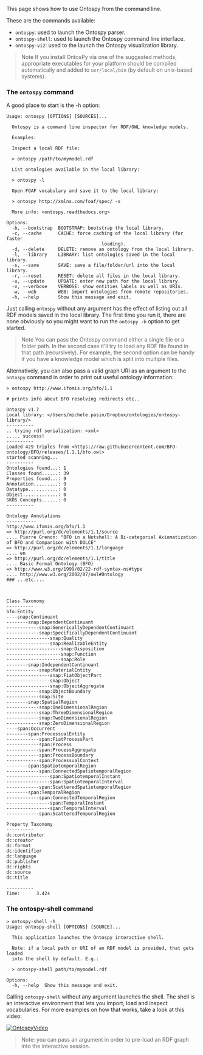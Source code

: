 This page shows how to use Ontospy from the command line.

These are the commands available:

- `ontospy`: used to launch the Ontospy parser.
- `ontospy-shell`: used to launch the Ontospy command line interface.
- `ontospy-viz`: used to the launch the Ontospy visualization library.


> Note
If you install OntosPy via one of the suggested methods, appropriate executables for your platform should be compiled automatically and added to `usr/local/bin` (by default on unix-based systems).


### The `ontospy` command
A good place to start is the -h option:

```
Usage: ontospy [OPTIONS] [SOURCES]...

  Ontospy is a command line inspector for RDF/OWL knowledge models.

  Examples:

  Inspect a local RDF file:

  > ontospy /path/to/mymodel.rdf

  List ontologies available in the local library:

  > ontospy -l

  Open FOAF vocabulary and save it to the local library:

  > ontospy http://xmlns.com/foaf/spec/ -s

  More info: <ontospy.readthedocs.org>

Options:
  -b, --bootstrap  BOOTSTRAP: bootstrap the local library.
  -c, --cache      CACHE: force caching of the local library (for faster
                                   loading).
  -d, --delete     DELETE: remove an ontology from the local library.
  -l, --library    LIBRARY: list ontologies saved in the local library.
  -s, --save       SAVE: save a file/folder/url into the local library.
  -r, --reset      RESET: delete all files in the local library.
  -u, --update     UPDATE: enter new path for the local library.
  -v, --verbose    VERBOSE: show entities labels as well as URIs.
  -w, --web        WEB: import ontologies from remote repositories.
  -h, --help       Show this message and exit.
```

Just calling `ontospy` without any argument has the effect of listing out all RDF models saved in the local library. The first time you run it, there are none obviously so you might want to run the `ontospy -b` option to get started.

> Note
You can pass the Ontospy command either a single file or a folder path. In the second case it’ll try to load any RDF file found in that path (recursively). For example, the second option can be handy if you have a knowledge model which is split into multiple files.

Alternatively, you can also pass a valid graph URI as an argument to the `ontospy` command in order to print out useful ontology information:

```
> ontospy http://www.ifomis.org/bfo/1.1

# prints info about BFO resolving redirects etc..

Ontospy v1.7
Local library: </Users/michele.pasin/Dropbox/ontologies/ontospy-library/>
----------
.. trying rdf serialization: <xml>
..... success!
----------
Loaded 429 triples from <https://raw.githubusercontent.com/BFO-ontology/BFO/releases/1.1.1/bfo.owl>
started scanning...
----------
Ontologies found...: 1
Classes found......: 39
Properties found...: 9
Annotation.........: 9
Datatype...........: 0
Object.............: 0
SKOS Concepts......: 0
----------

Ontology Annotations
-----------
http://www.ifomis.org/bfo/1.1
=> http://purl.org/dc/elements/1.1/source
.... Pierre Grenon: "BFO in a Nutshell: A Bi-categorial Axiomatization of BFO and Comparison with DOLCE"
=> http://purl.org/dc/elements/1.1/language
.... en
=> http://purl.org/dc/elements/1.1/title
.... Basic Formal Ontology (BFO)
=> http://www.w3.org/1999/02/22-rdf-syntax-ns#type
.... http://www.w3.org/2002/07/owl#Ontology
### ...etc....



Class Taxonomy
----------
bfo:Entity
----snap:Continuant
--------snap:DependentContinuant
------------snap:GenericallyDependentContinuant
------------snap:SpecificallyDependentContinuant
----------------snap:Quality
----------------snap:RealizableEntity
--------------------snap:Disposition
--------------------snap:Function
--------------------snap:Role
--------snap:IndependentContinuant
------------snap:MaterialEntity
----------------snap:FiatObjectPart
----------------snap:Object
----------------snap:ObjectAggregate
------------snap:ObjectBoundary
------------snap:Site
--------snap:SpatialRegion
------------snap:OneDimensionalRegion
------------snap:ThreeDimensionalRegion
------------snap:TwoDimensionalRegion
------------snap:ZeroDimensionalRegion
----span:Occurrent
--------span:ProcessualEntity
------------span:FiatProcessPart
------------span:Process
------------span:ProcessAggregate
------------span:ProcessBoundary
------------span:ProcessualContext
--------span:SpatiotemporalRegion
------------span:ConnectedSpatiotemporalRegion
----------------span:SpatiotemporalInstant
----------------span:SpatiotemporalInterval
------------span:ScatteredSpatiotemporalRegion
--------span:TemporalRegion
------------span:ConnectedTemporalRegion
----------------span:TemporalInstant
----------------span:TemporalInterval
------------span:ScatteredTemporalRegion

Property Taxonomy
----------
dc:contributor
dc:creator
dc:format
dc:identifier
dc:language
dc:publisher
dc:rights
dc:source
dc:title

----------
Time:      3.42s
```


### The ontospy-shell command

```
> ontospy-shell -h
Usage: ontospy-shell [OPTIONS] [SOURCE]...

  This application launches the Ontospy interactive shell.

  Note: if a local path or URI of an RDF model is provided, that gets loaded
  into the shell by default. E.g.:

  > ontospy-shell path/to/mymodel.rdf

Options:
  -h, --help  Show this message and exit.
```

Calling `ontospy-shell` without any argument launches the shell. The shell is an interactive environment that lets you import, load and inspect vocabularies. For more examples on how that works, take a look at this video:

[![OntospyVideo](./wiki/images/ontospyvideo.jpg)](https://vimeo.com/169707591)

> Note: you can pass an argument in order to pre-load an RDF graph into the interactive session.